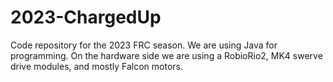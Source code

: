 # 2023-ChargedUp

Code repository for the 2023 FRC season. We are using Java for programming. On the hardware side we are using a RobioRio2, MK4 swerve drive modules, and mostly Falcon motors. 
